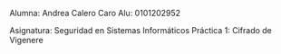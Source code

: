 Alumna: Andrea Calero Caro
Alu: 0101202952

Asignatura: Seguridad en Sistemas Informáticos
Práctica 1: Cifrado de Vigenere

